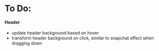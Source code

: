 # To Do:

#### Header
- update header background based on hover
- transform header background on click, similar to snapchat effect when dragging down
